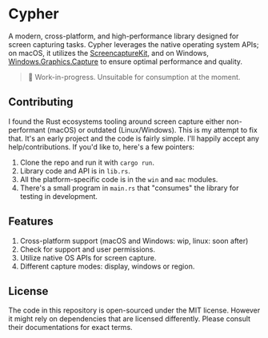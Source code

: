 # Cypher

A modern, cross-platform, and high-performance library designed for screen capturing tasks. Cypher leverages the native operating system APIs; on macOS, it utilizes the [ScreencaptureKit](https://developer.apple.com/documentation/screencapturekit), and on Windows, [Windows.Graphics.Capture](https://learn.microsoft.com/en-us/uwp/api/windows.graphics.capture?view=winrt-22621) to ensure optimal performance and quality.

> 🚧 Work-in-progress. Unsuitable for consumption at the moment.

## Contributing

I found the Rust ecosystems tooling around screen capture either non-performant (macOS) or outdated (Linux/Windows). This is my attempt to fix that. It's an early project and the code is fairly simple. I'll happily accept any help/contributions. If you'd like to, here's a few pointers:

1. Clone the repo and run it with `cargo run`.
2. Library code and API is in `lib.rs`.
3. All the platform-specific code is in the `win` and `mac` modules.
4. There's a small program in `main.rs` that "consumes" the library for testing in development.

## Features

1. Cross-platform support (macOS and Windows: wip, linux: soon after)
2. Check for support and user permissions.
3. Utilize native OS APIs for screen capture.
4. Different capture modes: display, windows or region.

## License

The code in this repository is open-sourced under the MIT license. However it might rely on dependencies that are licensed differently. Please consult their documentations for exact terms.
